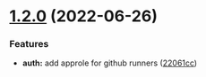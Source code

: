 # [1.2.0](https://github.com/brucellino/vaultatho.me/compare/v1.1.0...v1.2.0) (2022-06-26)

### Features

* **auth:** add approle for github runners ([22061cc](https://github.com/brucellino/vaultatho.me/commit/22061cc8f4dcc745f10b096f96a0f44a739c5f6a))
